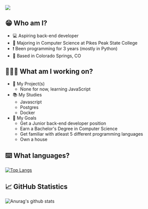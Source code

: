 ![](https://komarev.com/ghpvc/?username=andrew-programs&color=blue)
## 😁 Who am I? ##
- 💻 Aspiring back-end developer
- 📖 Majoring in Computer Science at Pikes Peak State College
- ❗️ Been programming for 3 years (mostly in Python)
- 📍 Based in Colorado Springs, CO

## 🧑🏻‍💻 What am I working on? ##
- 📐 My Project(s)
  - None for now, learning JavaScript
- 📚 My Studies
  - Javascript
  - Postgres
  - Docker
- 🎯 My Goals
  - Get a Junior back-end developer position
  - Earn a Bachelor's Degree in Computer Science
  - Get familiar with atleast 5 different programming languages
  - Own a house

## ⌨️ What languages? ##
[![Top Langs](https://github-readme-stats.vercel.app/api/top-langs/?username=andrew-programs)](https://github.com/anuraghazra/github-readme-stats)

## 📈 GitHub Statistics ##
![Anurag's github stats](https://github-readme-stats.vercel.app/api?username=andrew-programs)
